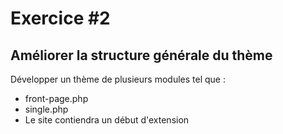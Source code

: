 # Exercice #2

## Améliorer la structure générale du thème
Développer un thème de plusieurs modules tel que :
- front-page.php
- single.php
- Le site contiendra un début d'extension

